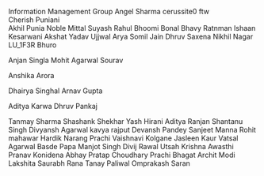 Information Management Group
Angel Sharma
cerussite0 ftw
<br>
Cherish Puniani
<br>
Akhil Punia
Noble Mittal
Suyash Rahul
Bhoomi Bonal
Bhavy Ratnman 
Ishaan Kesarwani
Akshat Yadav
Ujjwal Arya
Somil Jain
Dhruv Saxena
Nikhil Nagar
LU_1F3R
Bhuro

Anjan Singla
Mohit Agarwal
Sourav

Anshika Arora

Dhairya Singhal
Arnav Gupta

Aditya Karwa
Dhruv Pankaj

Tanmay Sharma
Shashank Shekhar
Yash Hirani
Aditya Ranjan
Shantanu Singh
Divyansh Agarwal
kavya rajput
Devansh Pandey
Sanjeet Manna
Rohit mahawar
Hardik Narang
Prachi
Vaishnavi Kolgane
Jasleen Kaur
Vatsal Agarwal
Basde Papa
Manjot Singh
Divij Rawal
Utsah
Krishna Awasthi
Pranav Konidena
Abhay Pratap Choudhary
Prachi Bhagat
Archit Modi
Lakshita
Saurabh Rana
Tanay Paliwal
Omprakash Saran

